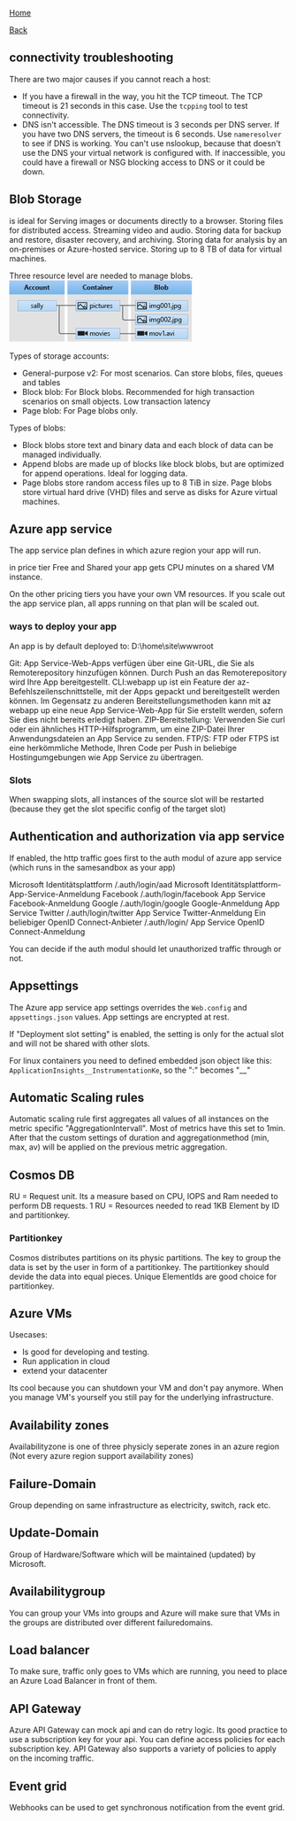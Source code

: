 [Home](/)

[Back](index.md)

## connectivity troubleshooting
There are two major causes if you cannot reach a host:
* If you have a firewall in the way, you hit the TCP timeout. The TCP timeout is 21 seconds in this case. Use the ```tcpping``` tool to test connectivity.
* DNS isn't accessible. The DNS timeout is 3 seconds per DNS server. If you have two DNS servers, the timeout is 6 seconds. Use ```nameresolver``` to see if DNS is working. 
You can't use nslookup, because that doesn't use the DNS your virtual network is configured with. If inaccessible, you could have a firewall or NSG blocking access to DNS or it could be down.

## Blob Storage

is ideal for
Serving images or documents directly to a browser.
Storing files for distributed access.
Streaming video and audio.
Storing data for backup and restore, disaster recovery, and archiving.
Storing data for analysis by an on-premises or Azure-hosted service.
Storing up to 8 TB of data for virtual machines.

Three resource level are needed to manage blobs.
![](blob1.png)

Types of storage accounts:
* General-purpose v2: For most scenarios. Can store blobs, files, queues and tables
* Block blob: For Block blobs. Recommended for high transaction scenarios on small objects. Low transaction latency
* Page blob: For Page blobs only.

Types of blobs:
* Block blobs store text and binary data and each block of data can be managed individually.
* Append blobs are made up of blocks like block blobs, but are optimized for append operations. Ideal for logging data.
* Page blobs store random access files up to 8 TiB in size. Page blobs store virtual hard drive (VHD) files and serve as disks for Azure virtual machines.

## Azure app service
The app service plan defines in which azure region your app will run. 

in price tier Free and Shared your app gets CPU minutes on a shared VM instance. 

On the other pricing tiers you have your own VM resources. 
If you scale out the app service plan, all apps running on that plan will be scaled out. 

### ways to deploy your app
An app is by default deployed to: D:\home\site\wwwroot


Git: App Service-Web-Apps verfügen über eine Git-URL, die Sie als Remoterepository hinzufügen können. Durch Push an das Remoterepository wird Ihre App bereitgestellt.
CLI:webapp up ist ein Feature der az-Befehlszeilenschnittstelle, mit der Apps gepackt und bereitgestellt werden können. Im Gegensatz zu anderen Bereitstellungsmethoden kann mit az webapp up eine neue App Service-Web-App für Sie erstellt werden, sofern Sie dies nicht bereits erledigt haben.
ZIP-Bereitstellung: Verwenden Sie curl oder ein ähnliches HTTP-Hilfsprogramm, um eine ZIP-Datei Ihrer Anwendungsdateien an App Service zu senden.
FTP/S: FTP oder FTPS ist eine herkömmliche Methode, Ihren Code per Push in beliebige Hostingumgebungen wie App Service zu übertragen.


### Slots
When swapping slots, all instances of the source slot will be restarted (because they get the slot specific config of the target slot) 

## Authentication and authorization via app service
If enabled, the http traffic goes first to the auth modul of azure app service (which runs in the samesandbox as your app)

Microsoft Identitätsplattform	/.auth/login/aad	Microsoft Identitätsplattform-App-Service-Anmeldung
Facebook	/.auth/login/facebook	App Service Facebook-Anmeldung
Google	/.auth/login/google	Google-Anmeldung App Service
Twitter	/.auth/login/twitter	App Service Twitter-Anmeldung
Ein beliebiger OpenID Connect-Anbieter	/.auth/login/<providerName>	App Service OpenID Connect-Anmeldung

You can decide if the auth modul should let unauthorized traffic through or not.

## Appsettings
The Azure app service app settings overrides the ```Web.config``` and ```appsettings.json``` values. 
App settings are encrypted at rest.

If "Deployment slot setting" is enabled, the setting is only for the actual slot and will not be shared with other slots.

For linux containers you need to defined embedded json object like this: ```ApplicationInsights__InstrumentationKe```, so the ":" becomes "__"

## Automatic Scaling rules
Automatic scaling rule first aggregates all values of all instances on the metric specific "AggregationIntervall". Most of metrics have this set to 1min.
After that the custom settings of duration and aggregationmethod (min, max, av) will be applied on the previous metric aggregation.


## Cosmos DB
RU = Request unit. Its a measure based on CPU, IOPS and Ram needed to perform DB requests.
1 RU = Resources needed to read 1KB Element by ID and partitionkey. 

### Partitionkey
Cosmos distributes partitions on its physic partitions. The key to group the data is set by the user in form of a partitionkey.
The partitionkey should devide the data into equal pieces. Unique ElementIds are good choice for partitionkey.

## Azure VMs
Usecases:
* Is good for developing and testing.
* Run application in cloud
* extend your datacenter

Its cool because you can shutdown your VM and don't pay anymore. When you manage VM's yourself you still pay for the underlying infrastructure.

## Availability zones
Availabilityzone is one of three physicly seperate zones in an azure region (Not every azure region support availability zones)

## Failure-Domain
Group depending on same infrastructure as electricity, switch, rack etc.

## Update-Domain
Group of Hardware/Software which will be maintained (updated) by Microsoft. 

## Availabilitygroup
You can group your VMs into groups and Azure will make sure that VMs in the groups
are distributed over different failuredomains.

## Load balancer
To make sure, traffic only goes to VMs which are running, you need to place an Azure Load Balancer in front of them.

## API Gateway
Azure API Gateway can mock api and can do retry logic.
Its good practice to use a subscription key for your api. You can define access policies for each subscription key.
API Gateway also supports a variety of policies to apply on the incoming traffic. 

## Event grid
Webhooks can be used to get synchronous notification from the event grid.